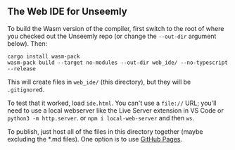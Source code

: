 ## The Web IDE for Unseemly

To build the Wasm version of the compiler,
 first switch to the root of where you checked out the Unseemly repo
  (or change the `--out-dir` argument below).
Then:

```
cargo install wasm-pack
wasm-pack build --target no-modules --out-dir web_ide/ --no-typescript --release
```

This will create files in `web_ide/` (this directory), but they will be `.gitignore`d.

To test that it worked, load `ide.html`.
You can't use a `file://` URL;
 you'll need to use a local webserver like
  the Live Server extension in VS Code
  or `python3 -m http.server`.
  or `npm i local-web-server` and then `ws`.

To publish, just host all of the files in this directory together (maybe excluding the *.md files).
One option is to use [GitHub Pages](https://pages.github.com/).